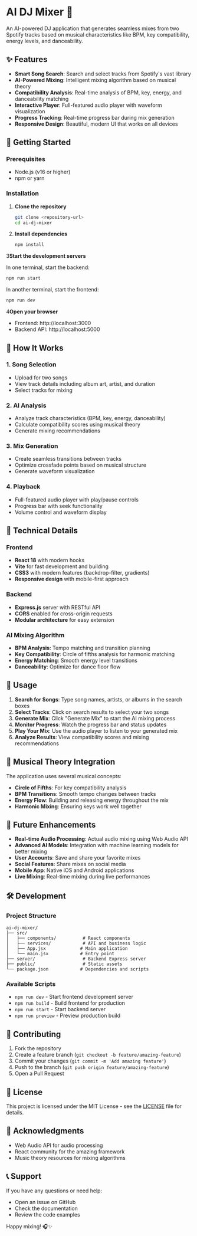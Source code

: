 # AI DJ Mixer 🎵

An AI-powered DJ application that generates seamless mixes from two Spotify tracks based on musical characteristics like BPM, key compatibility, energy levels, and danceability.

## ✨ Features

- **Smart Song Search**: Search and select tracks from Spotify's vast library
- **AI-Powered Mixing**: Intelligent mixing algorithm based on musical theory
- **Compatibility Analysis**: Real-time analysis of BPM, key, energy, and danceability matching
- **Interactive Player**: Full-featured audio player with waveform visualization
- **Progress Tracking**: Real-time progress bar during mix generation
- **Responsive Design**: Beautiful, modern UI that works on all devices

## 🚀 Getting Started

### Prerequisites

- Node.js (v16 or higher)
- npm or yarn

### Installation

1. **Clone the repository**
   ```bash
   git clone <repository-url>
   cd ai-dj-mixer
   ```

2. **Install dependencies**
   ```bash
   npm install
   ```

3**Start the development servers**
   
   In one terminal, start the backend:
   ```bash
   npm run start
   ```
   
   In another terminal, start the frontend:
   ```bash
   npm run dev
   ```

4**Open your browser**
   - Frontend: http://localhost:3000
   - Backend API: http://localhost:5000

## 🎯 How It Works

### 1. Song Selection
- Upload for two songs
- View track details including album art, artist, and duration
- Select tracks for mixing

### 2. AI Analysis
- Analyze track characteristics (BPM, key, energy, danceability)
- Calculate compatibility scores using musical theory
- Generate mixing recommendations

### 3. Mix Generation
- Create seamless transitions between tracks
- Optimize crossfade points based on musical structure
- Generate waveform visualization

### 4. Playback
- Full-featured audio player with play/pause controls
- Progress bar with seek functionality
- Volume control and waveform display

## 🔧 Technical Details

### Frontend
- **React 18** with modern hooks
- **Vite** for fast development and building
- **CSS3** with modern features (backdrop-filter, gradients)
- **Responsive design** with mobile-first approach

### Backend
- **Express.js** server with RESTful API
- **CORS** enabled for cross-origin requests
- **Modular architecture** for easy extension

### AI Mixing Algorithm
- **BPM Analysis**: Tempo matching and transition planning
- **Key Compatibility**: Circle of fifths analysis for harmonic matching
- **Energy Matching**: Smooth energy level transitions
- **Danceability**: Optimize for dance floor flow

## 📱 Usage

1. **Search for Songs**: Type song names, artists, or albums in the search boxes
2. **Select Tracks**: Click on search results to select your two songs
3. **Generate Mix**: Click "Generate Mix" to start the AI mixing process
4. **Monitor Progress**: Watch the progress bar and status updates
5. **Play Your Mix**: Use the audio player to listen to your generated mix
6. **Analyze Results**: View compatibility scores and mixing recommendations

## 🎵 Musical Theory Integration

The application uses several musical concepts:

- **Circle of Fifths**: For key compatibility analysis
- **BPM Transitions**: Smooth tempo changes between tracks
- **Energy Flow**: Building and releasing energy throughout the mix
- **Harmonic Mixing**: Ensuring keys work well together

## 🔮 Future Enhancements

- **Real-time Audio Processing**: Actual audio mixing using Web Audio API
- **Advanced AI Models**: Integration with machine learning models for better mixing
- **User Accounts**: Save and share your favorite mixes
- **Social Features**: Share mixes on social media
- **Mobile App**: Native iOS and Android applications
- **Live Mixing**: Real-time mixing during live performances

## 🛠️ Development

### Project Structure
```
ai-dj-mixer/
├── src/
│   ├── components/          # React components
│   ├── services/            # API and business logic
│   ├── App.jsx             # Main application
│   └── main.jsx            # Entry point
├── server/                  # Backend Express server
├── public/                  # Static assets
└── package.json            # Dependencies and scripts
```

### Available Scripts
- `npm run dev` - Start frontend development server
- `npm run build` - Build frontend for production
- `npm run start` - Start backend server
- `npm run preview` - Preview production build

## 🤝 Contributing

1. Fork the repository
2. Create a feature branch (`git checkout -b feature/amazing-feature`)
3. Commit your changes (`git commit -m 'Add amazing feature'`)
4. Push to the branch (`git push origin feature/amazing-feature`)
5. Open a Pull Request

## 📄 License

This project is licensed under the MIT License - see the [LICENSE](LICENSE) file for details.

## 🙏 Acknowledgments

- Web Audio API for audio processing
- React community for the amazing framework
- Music theory resources for mixing algorithms

## 📞 Support

If you have any questions or need help:
- Open an issue on GitHub
- Check the documentation
- Review the code examples

Happy mixing! 🎧✨

